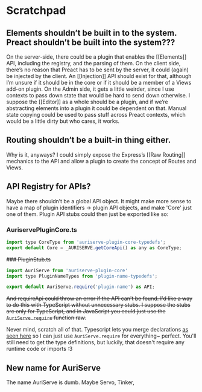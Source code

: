 # Scratchpad

## Elements shouldn’t be built in to the system. Preact shouldn’t be built into the system???

On the server-side, there could be a plugin that enables the [[Elements]] API, including the registry, and the parsing of them. On the client side, there’s no reason that Preact has to be sent by the server, it could (again) be injected by the client. An [[Injection]] API should exist for that, although I’m unsure if it should be in the core or if it should be a member of a Views add-on plugin. On the Admin side, it gets a little weirder, since I use contexts to pass down state that would be hard to send down otherwise. I suppose the [[Editor]] as a whole should be a plugin, and if we’re abstracting elements into a plugin it could be dependent on that. Manual state copying could be used to pass stuff across Preact contexts, which would be a little dirty but who cares, it works.

## Routing shouldn’t be a built-in thing either.

Why is it, anyways? I could simply expose the Express’s [[Raw Routing]] mechanics to the API and allow a plugin to create the concept of Routes and Views.

## API Registry for APIs?

Maybe there shouldn’t be a global API object. It might make more sense to have a map of plugin identifiers → plugin API objects, and make 'Core' just one of them. Plugin API stubs could then just be exported like so:

### AuriservePluginCore.ts
```javascript
import type CoreType from 'auriserve-plugin-core-typedefs';
export default Core = _AURISERVE.getCoreApi() as any as CoreType;
```

~~### PluginStub.ts~~
```javascript
import AuriServe from 'auriserve-plugin-core'
import type PluginNameTypes from 'plugin-name-typedefs';

export default AuriServe.require('plugin-name') as API;
```

~~And requireApi could throw an error if the API can't be found.
I'd like a way to do this with TypeScript without unnecessary stubs. I suppose the stubs are only for TypeScript, and in JavaScript you could just use the `AuriServe.require` function raw.~~

Never mind, scratch all of that. Typescript lets you merge declarations [as seen here](https://www.typescriptlang.org/docs/handbook/declaration-merging.html#:~:text=be%20the%20following%3A-,interface%20Document%20%7B,%7D,-Merging%20Namespaces) so I can just use `AuriServe.require` for everything~ perfect. You'll still need to get the type definitions, but luckily, that doesn't require any runtime code or imports :3

## New name for AuriServe

The name AuriServe is dumb. Maybe Servo, Tinker, 